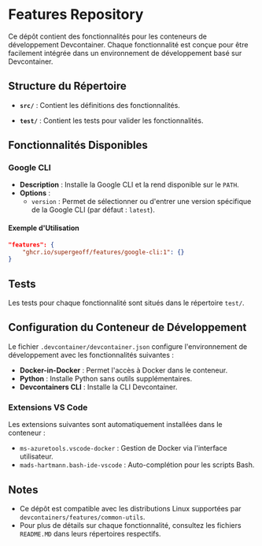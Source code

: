 # Features Repository

Ce dépôt contient des fonctionnalités pour les conteneurs de développement Devcontainer. Chaque fonctionnalité est conçue pour être facilement intégrée dans un environnement de développement basé sur Devcontainer.

## Structure du Répertoire

- **`src/`** : Contient les définitions des fonctionnalités.

- **`test/`** : Contient les tests pour valider les fonctionnalités.


## Fonctionnalités Disponibles

### Google CLI

- **Description** : Installe la Google CLI et la rend disponible sur le `PATH`.
- **Options** :
  - `version` : Permet de sélectionner ou d'entrer une version spécifique de la Google CLI (par défaut : `latest`).

#### Exemple d'Utilisation

```json
"features": {
    "ghcr.io/supergeoff/features/google-cli:1": {}
}
```

## Tests

Les tests pour chaque fonctionnalité sont situés dans le répertoire `test/`.

## Configuration du Conteneur de Développement

Le fichier `.devcontainer/devcontainer.json` configure l'environnement de développement avec les fonctionnalités suivantes :
- **Docker-in-Docker** : Permet l'accès à Docker dans le conteneur.
- **Python** : Installe Python sans outils supplémentaires.
- **Devcontainers CLI** : Installe la CLI Devcontainer.

### Extensions VS Code

Les extensions suivantes sont automatiquement installées dans le conteneur :
- `ms-azuretools.vscode-docker` : Gestion de Docker via l'interface utilisateur.
- `mads-hartmann.bash-ide-vscode` : Auto-complétion pour les scripts Bash.

## Notes

- Ce dépôt est compatible avec les distributions Linux supportées par `devcontainers/features/common-utils`.
- Pour plus de détails sur chaque fonctionnalité, consultez les fichiers `README.MD` dans leurs répertoires respectifs.